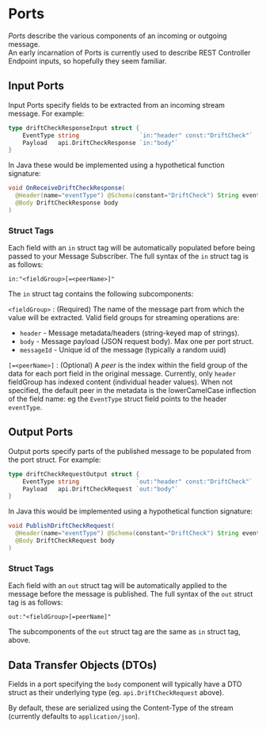 # Ports

_Ports_ describe the various components of an incoming or outgoing message.  
An early incarnation of Ports is currently used to describe REST Controller 
Endpoint inputs, so hopefully they seem familiar.

## Input Ports

Input Ports specify fields to be extracted from an incoming stream message.
For example:

```go
type driftCheckResponseInput struct {
    EventType string                 `in:"header" const:"DriftCheck"`
    Payload   api.DriftCheckResponse `in:"body"`
}
```

In Java these would be implemented using a hypothetical function signature:
```java
void OnReceiveDriftCheckResponse(
  @Header(name="eventType") @Schema(constant="DriftCheck") String eventType, 
  @Body DriftCheckResponse body
)
```

### Struct Tags

Each field with an `in` struct tag will be automatically populated before being
passed to your Message Subscriber.  The full syntax of the `in` struct tag is as
follows:

    in:"<fieldGroup>[=<peerName>]"

The `in` struct tag contains the following subcomponents:

`<fieldGroup>`
: (Required) The name of the message part from which the value will be extracted.
Valid field groups for streaming operations are:

* `header` - Message metadata/headers (string-keyed map of strings).
* `body` - Message payload (JSON request body).  Max one per port struct.
* `messageId` - Unique id of the message (typically a random uuid)

`[=<peerName>]`
: (Optional)
    A _peer_ is the index within the field group of the data for each port field in the original message.
    Currently, only `header` fieldGroup has indexed content (individual header values).
    When not specified, the default peer in the metadata is the lowerCamelCase inflection of the field name: 
    eg the `EventType` struct field points to the header `eventType`. 

## Output Ports

Output ports specify parts of the published message to be populated from the
port struct.  For example:

```go
type driftCheckRequestOutput struct {
    EventType string                `out:"header" const:"DriftCheck"`
    Payload   api.DriftCheckRequest `out:"body"`
}
```

In Java this would be implemented using a hypothetical function signature:
```java
void PublishDriftCheckRequest(
  @Header(name="eventType") @Schema(constant="DriftCheck") String eventType, 
  @Body DriftCheckRequest body
)
```

### Struct Tags

Each field with an `out` struct tag will be automatically applied to the message
before the message is published.  The full syntax of the `out` struct tag is as
follows:

    out:"<fieldGroup>[=peerName]"

The subcomponents of the `out` struct tag are the same as `in` struct tag, above.

## Data Transfer Objects (DTOs)

Fields in a port specifying the `body` component will typically have a DTO struct
as their underlying type (eg. `api.DriftCheckRequest` above).  

By default, these are serialized using
the Content-Type of the stream (currently defaults to `application/json`).


